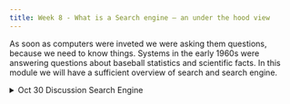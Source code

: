 ```yaml
---
title: Week 8 - What is a Search engine – an under the hood view
---
```

<!-- Topic modeling is a useful tool for exploring large collections of text. It can be used to identify themes in a corpus, to identify outliers, and to explore the relationships between different texts. It is a form of unsupervised machine learning, which means that it does not require a human to provide a training set of labeled data. During the first session of this week, we will look at how the sieving out of topics works, and how to interpret the results. In the second session, [Laure Thompson](https://cdh.princeton.edu/people/laure-thompson/) will visit our class and we'll use [jsLDA](https://mimno.infosci.cornell.edu/jsLDA/) to build a topic model of our own.
-->

As soon as computers were inveted we were asking them questions, because we need to know things. Systems in the early 1960s were answering questions about baseball statistics and scientific facts.
In this module we will have a sufficient overview of search and search engine.


<details>
  <summary class="session-summary">
    <span class="date-label">Oct 30</span>
    <span class="label label-blue">Discussion</span>
    <span class="session-title">Search Engine</span>
  </summary>
  <div markdown="1">
- [Slides coming soon]

Related Readings
- [Speech and Language Processing, An Introduction to Natural Language Processing, Computational Linguistics, and Speech Recognition with Language Models](https://app.perusall.com/courses/training-computers-to-understand-african-languages/search-750897529) Third Edition by Daniel Jurafsky, James H. Martin. 
    - Read Chapter 14 about Question answering and Information retrieval, no need to go in details, it is okay if you don't understand the technical details.
    - Read section 14.3.2 about datasets used to evaluate question answering systems.  
- [Odunayo et al., AfriQA: Cross-lingual Open-Retrieval Question Answering for African Languages](https://aclanthology.org/2023.findings-emnlp.997.pdf) Read from abstract up to section 2.4 summarize in one page the paper.
- [Practice data](https://github.com/Buzaabah/FRS159/blob/main/data/daily_princetonian.txt)


</div>
</details>

